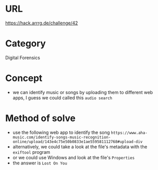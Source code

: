# URL
https://hack.arrrg.de/challenge/42
# Category
Digital Forensics
# Concept
* we can identify music or songs by uploading them to different web apps, I guess we could called this `audio search`
# Method of solve
* use the following web app to identify the song
`https://www.aha-music.com/identify-songs-music-recognition-online/upload/143e4c75e50b0833e1ae559581112768#upload-div`
* alternatively, we could take a look at the file's metadata with the `exiftool` program
* or we could use Windows and look at the file's `Properties`
* the answer is `Lost On You`
